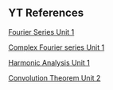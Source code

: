 ## YT References

[Fourier Series Unit 1](https://youtu.be/egJItogAh4g?list=PLKS7ZMKnbPrQHf0tf29cSp4xkLVG5xLWF)

[Complex Fourier series Unit 1](https://www.youtube.com/watch?v=4IR6LrG7ges&list=PLhSp9OSVmeyLke5_cby8i8ZhK8FHpw3qs&index=32)

[Harmonic Analysis Unit 1](https://www.youtube.com/watch?v=0nfGnveoIP4)

[Convolution Theorem Unit 2](https://www.youtube.com/watch?v=Gr8OwFx3sqA)

